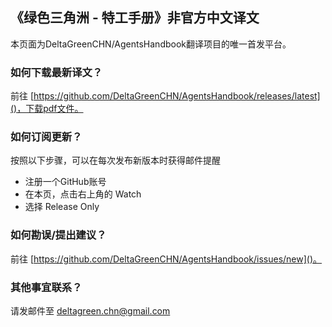 ## 《绿色三角洲 - 特工手册》非官方中文译文

本页面为DeltaGreenCHN/AgentsHandbook翻译项目的唯一首发平台。

### 如何下载最新译文？

前往 [https://github.com/DeltaGreenCHN/AgentsHandbook/releases/latest]()，下载pdf文件。

### 如何订阅更新？

按照以下步骤，可以在每次发布新版本时获得邮件提醒

* 注册一个GitHub账号
* 在本页，点击右上角的 Watch
* 选择 Release Only

### 如何勘误/提出建议？

前往 [https://github.com/DeltaGreenCHN/AgentsHandbook/issues/new]()。

### 其他事宜联系？

请发邮件至 deltagreen.chn@gmail.com
